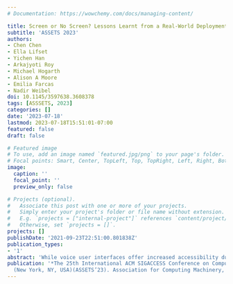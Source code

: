 ```yaml
---
# Documentation: https://wowchemy.com/docs/managing-content/

title: Screen or No Screen? Lessons Learnt from a Real-World Deployment Study of Using Voice Assistants With and Without Touchscreen for Older Adults
subtitle: 'ASSETS 2023'
authors:
- Chen Chen
- Ella Lifset
- Yichen Han
- Arkajyoti Roy
- Michael Hogarth
- Alison A Moore
- Emilia Farcas
- Nadir Weibel
doi: 10.1145/3597638.3608378
tags: [ASSSETS, 2023]
categories: []
date: '2023-07-18'
lastmod: 2023-07-18T15:51:01-07:00
featured: false
draft: false

# Featured image
# To use, add an image named `featured.jpg/png` to your page's folder.
# Focal points: Smart, Center, TopLeft, Top, TopRight, Left, Right, BottomLeft, Bottom, BottomRight.
image:
  caption: ''
  focal_point: ''
  preview_only: false

# Projects (optional).
#   Associate this post with one or more of your projects.
#   Simply enter your project's folder or file name without extension.
#   E.g. `projects = ["internal-project"]` references `content/project/deep-learning/index.md`.
#   Otherwise, set `projects = []`.
projects: []
publishDate: '2021-09-23T22:51:00.801838Z'
publication_types:
- '1'
abstract: 'While voice user interfaces offer increased accessibility due to hands-free and eyes-free interactions, older adults often have challenges such as constructing structured requests and perceiving how such devices operate. Voice-first user interfaces have the potential to address these challenges by enabling multimodal interactions. Standalone voice + touchscreen Voice Assistants (VAs), such as Echo Show, are specific types of devices that adopt such interfaces and are gaining popularity. However, the affordances of the additional touchscreen for older adults are unknown. Through a 40-day real-world deployment with older adults living independently, we present a within-subjects study (N = 16; age M = 82.5, SD = 7.77, min. = 70, max. = 97) to understand how a built-in touchscreen might benefit older adults during device setup, conducting self-report diary survey, and general uses. We found that while participants appreciated the visual outputs, they still preferred to respond via speech instead of touch. We identified six design implications that can inform future innovations of senior-friendly VAs for managing healthcare and improving quality of life.'
publication: '*The 25th International ACM SIGACCESS Conference on Computers and Accessibility
  (New York, NY, USA)(ASSETS’23). Association for Computing Machinery, New York, NY, USA.*'
---
```

